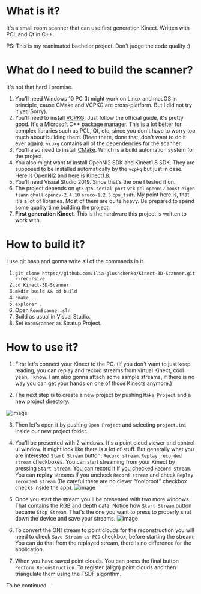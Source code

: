 # What is it?
It's a small room scanner that can use first generation Kinect. Written with PCL and Qt in C++.

PS:
This is my reanimated bachelor project. Don't judge the code quality :)

# What do I need to build the scanner?
It's not that hard I promise. 

1) You'll need Windows 10 PC (It might work on Linux and macOS in principle, cause CMake and VCPKG are cross-platform. But I did not try it yet. Sorry).
2) You'll need to install [VCPKG](https://docs.microsoft.com/en-us/cpp/build/install-vcpkg). Just follow the official guide, it's pretty good. It's a Microsoft C++ package manager. This is a lot better for complex libraries such as PCL, Qt, etc, since you don't have to worry too much about building them. (Been there, done that, don't want to do it ever again). `vcpkg` contains all of the dependencies for the scanner. 
3) You'll also need to install [CMake](https://cmake.org/). Which is a build automation system for the project.
4) You also might want to install OpenNI2 SDK and Kinect1.8 SDK. They are supposed to be installed automatically by the `vcpkg` but just in case. Here is [OpenNI2](https://structure.io/openni) and here is [Kinect1.8](https://www.microsoft.com/en-us/download/details.aspx?id=40278).
5) You'll need Visual Studio 2019. Since that's the one I tested it on.
6) The project depends on `qt5` `qt5 serial port` `vtk` `pcl` `openni2` `boost` `eigen` `flann` `qhull` `opencv-2.4.10` `aruco-1.2.5` `cpu_tsdf`. My point here is, that it's a lot of libraries. Most of them are quite heavy. Be prepared to spend some quality time building the project. 
7) **First generation Kinect**. This is the hardware this project is written to work with. 

# How to build it?
I use git bash and gonna write all of the commands in it.
1) `git clone https://github.com/ilia-glushchenko/Kinect-3D-Scanner.git --recursive`
2) `cd Kinect-3D-Scanner`
3) `mkdir build && cd build`
4) `cmake ..`
5) `explorer .`
6) Open `RoomScanner.sln`
7) Build as usual in Visual Studio.
8) Set `RoomScanner` as Stratup Project.

# How to use it?
1) First let's connect your Kinect to the PC. (If you don't want to just keep reading, you can replay and record streams from virtual Kinect, cool yeah, I know. I am also gonna attach some sample streams, if there is no way you can get your hands on one of those Kinects anymore.)

2) The next step is to create a new project by pushing `Make Project` and a new project directory.


![image](https://user-images.githubusercontent.com/14330873/110510455-401e7900-8114-11eb-8d2d-6eb8f31a4276.png)


3) Then let's open it by pushing `Open Project` and selecting `project.ini` inside our new project folder.

4) You'll be presented with 2 windows. It's a point cloud viewer and control ui window. It might look like there is a lot of stuff. But generally what you are interested `Start Stream` button, `Record stream`, `Replay recorded stream` checkboxes. You can start streaming from your Kinect by pressing `Start Stream`. You can record it if you checked `Record stream`. You can **replay** streams if you uncheck `Record stream` and check `Replay recorded stream` (Be careful there are no clever "foolproof" checkbox checks inside the app). 
![image](https://user-images.githubusercontent.com/14330873/110510899-b6bb7680-8114-11eb-8273-f58885620cb0.png)

5) Once you start the stream you'll be presented with two more windows. That contains the RGB and depth data. Notice how `Start Stream` button became `Stop Stream`. That's the one you want to press to properly shut down the device and save your streams. 
![image](https://user-images.githubusercontent.com/14330873/110533842-761d2680-812f-11eb-8a3b-a790fdc8910b.png)

6) To convert the ONI stream to point clouds for the reconstruction you will need to check `Save Stream as PCD` checkbox, before starting the stream. You can do that from the replayed stream, there is no difference for the application.

7) When you have saved point clouds. You can press the final button `Perform Reconstruction`. To register (align) point clouds and then triangulate them using the TSDF algorithm. 

To be continued...






